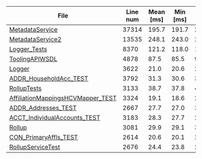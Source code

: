 | File | Line num | Mean [ms] | Min [ms] | Max [ms] |
|------|----------|-----------|----------|----------|
| [MetadataService](https://github.com/xixiaofinland/afmt/blob/main/samples/MetadataService.cls) | 37314 | 195.7 | 191.7 | 211.4 |
| [MetadataService2](https://github.com/xixiaofinland/afmt/blob/main/samples/MetadataService2.cls) | 13535 | 248.1 | 243.0 | 258.4 |
| [Logger_Tests](https://github.com/xixiaofinland/afmt/blob/main/samples/Logger_Tests.cls) | 8370 | 121.2 | 118.0 | 138.1 |
| [ToolingAPIWSDL](https://github.com/xixiaofinland/afmt/blob/main/samples/ToolingAPIWSDL.cls) | 4878 | 87.5 | 85.5 | 96.6 |
| [Logger](https://github.com/xixiaofinland/afmt/blob/main/samples/Logger.cls) | 3622 | 21.0 | 20.6 | 23.0 |
| [ADDR_HouseholdAcc_TEST](https://github.com/xixiaofinland/afmt/blob/main/samples/ADDR_HouseholdAcc_TEST.cls) | 3792 | 31.3 | 30.6 | 37.3 |
| [RollupTests](https://github.com/xixiaofinland/afmt/blob/main/samples/RollupTests.cls) | 3133 | 38.7 | 37.8 | 46.4 |
| [AffiliationMappingsHCVMapper_TEST](https://github.com/xixiaofinland/afmt/blob/main/samples/AffiliationMappingsHCVMapper_TEST.cls) | 3324 | 19.1 | 18.6 | 20.5 |
| [ADDR_Addresses_TEST](https://github.com/xixiaofinland/afmt/blob/main/samples/ADDR_Addresses_TEST.cls) | 2667 | 27.7 | 27.0 | 30.2 |
| [ACCT_IndividualAccounts_TEST](https://github.com/xixiaofinland/afmt/blob/main/samples/ACCT_IndividualAccounts_TEST.cls) | 3183 | 28.3 | 27.7 | 29.7 |
| [Rollup](https://github.com/xixiaofinland/afmt/blob/main/samples/Rollup.cls) | 3081 | 29.9 | 29.1 | 31.5 |
| [CON_PrimaryAffls_TEST](https://github.com/xixiaofinland/afmt/blob/main/samples/CON_PrimaryAffls_TEST.cls) | 2614 | 20.6 | 20.1 | 21.4 |
| [RollupServiceTest](https://github.com/xixiaofinland/afmt/blob/main/samples/RollupServiceTest.cls) | 2676 | 24.4 | 23.8 | 26.2 |
